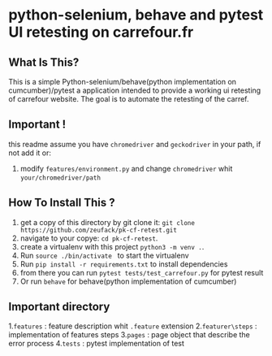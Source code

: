 python-selenium, behave and pytest UI retesting on carrefour.fr
=============================================================

What Is This?
-------------

This is a simple Python-selenium/behave(python implementation on cumcumber)/pytest a application intended to provide a working ui retesting of carrefour website. The goal is to automate the retesting of the carref.

Important !
-----------

this readme assume you have `chromedriver` and `geckodriver` in your path, if not add it or:

1. modify `features/environment.py` and change `chromedriver` whit `your/chromedriver/path`



How To Install This ?
---------------------

1. get a copy of this directory by git clone it: `git clone https://github.com/zeufack/pk-cf-retest.git`
2. navigate to your copye: `cd pk-cf-retest`.
3. create a virtualenv with this project `python3 -m venv .`.
4. Run `source ./bin/activate ` to start the virtualenv
5. Run `pip install -r requirements.txt` to install dependencies
6. from there you can run `pytest tests/test_carrefour.py` for pytest result 
7. Or run `behave` for behave(python implementation of cumcumber)


Important directory
-------------------

1.`features` : feature description whit `.feature` extension 
2.`featurer\steps` :  implementation of features steps
3.`pages` : page object that describe the error process
4.`tests` : pytest implementation of test 



